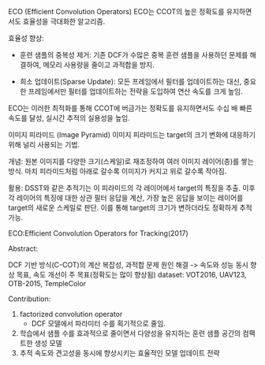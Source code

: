 ECO (Efficient Convolution Operators)
ECO는 CCOT의 높은 정확도를 유지하면서도 효율성을 극대화한 알고리즘.

효율성 향상:

- 훈련 샘플의 중복성 제거: 기존 DCF가 수많은 중복 훈련 샘플을 사용하던 문제를 해결하여, 메모리 사용량을 줄이고 과적합을 방지.

- 희소 업데이트(Sparse Update): 모든 프레임에서 필터를 업데이트하는 대신, 중요한 프레임에서만 필터를 업데이트하는 전략을 도입하여 연산 속도를 크게 높임.

ECO는 이러한 최적화를 통해 CCOT에 버금가는 정확도를 유지하면서도 수십 배 빠른 속도를 달성, 실시간 추적의 실용성을 높임.

이미지 피라미드 (Image Pyramid)
이미지 피라미드는 target의 크기 변화에 대응하기 위해 널리 사용되는 기법.

개념: 원본 이미지를 다양한 크기(스케일)로 재조정하여 여러 이미지 레이어(층)를 쌓는 방식. 마치 피라미드처럼 아래로 갈수록 이미지가 커지고 위로 갈수록 작아짐.

활용: DSST와 같은 추적기는 이 피라미드의 각 레이어에서 target의 특징을 추출. 이후 각 레이어의 특징에 대한 상관 필터 응답을 계산, 가장 높은 응답을 보이는 레이어를 target의 새로운 스케일로 판단. 이를 통해 target의 크기가 변하더라도 정확하게 추적 가능.


ECO:Efficient Convolution Operators for Tracking(2017)

Abstract:

DCF 기반 방식(C-COT)의 계산 복잡성, 과적합 문제 원인 해결 -> 속도와 성능 동시 향상 목표, 속도 개선이 주 목표(정확도는 많이 향상됨)
dataset: VOT2016, UAV123, OTB-2015, TempleColor

Contribution:

1. factorized convolution operator
   - DCF 모델에서 파라미터 수를 획기적으로 줄임.
2. 학습에서 샘플 수를 효과적으로 줄이면서 다양성을 유지하는 훈련 샘플 공간의 컴팩트한 생성 모델
3. 추적 속도와 견고성을 동시에 향상시키는 효율적인 모델 업데이트 전략

